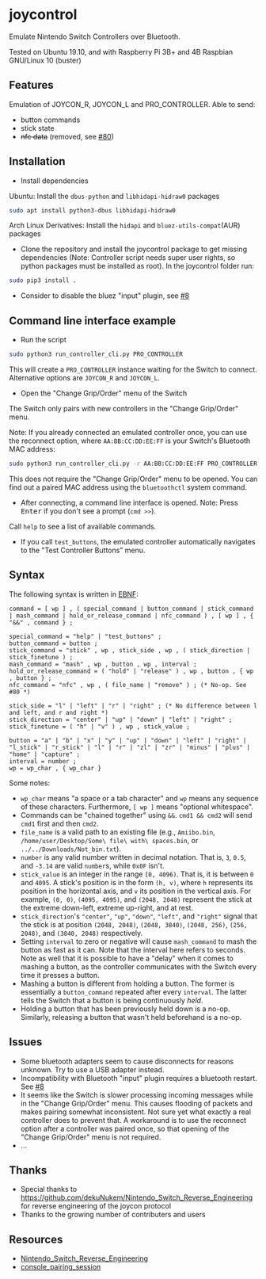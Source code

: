 # joycontrol

Emulate Nintendo Switch Controllers over Bluetooth.

Tested on Ubuntu 19.10, and with Raspberry Pi 3B+ and 4B Raspbian GNU/Linux 10 (buster)

## Features

Emulation of JOYCON_R, JOYCON_L and PRO_CONTROLLER. Able to send:

- button commands
- stick state
- ~~nfc data~~ (removed, see [#80](https://github.com/mart1nro/joycontrol/issues/80))

## Installation

- Install dependencies

Ubuntu: Install the `dbus-python` and `libhidapi-hidraw0` packages

```bash
sudo apt install python3-dbus libhidapi-hidraw0
```

Arch Linux Derivatives: Install the `hidapi` and `bluez-utils-compat`(AUR) packages

- Clone the repository and install the joycontrol package to get missing dependencies (Note: Controller script needs super user rights, so python packages must be installed as root). In the joycontrol folder run:

```bash
sudo pip3 install .
```

- Consider to disable the bluez "input" plugin, see [#8](https://github.com/mart1nro/joycontrol/issues/8)

## Command line interface example

- Run the script

```bash
sudo python3 run_controller_cli.py PRO_CONTROLLER
```

This will create a `PRO_CONTROLLER` instance waiting for the Switch to connect. Alternative options are `JOYCON_R` and `JOYCON_L`.

- Open the "Change Grip/Order" menu of the Switch

The Switch only pairs with new controllers in the "Change Grip/Order" menu.

Note: If you already connected an emulated controller once, you can use the reconnect option, where `AA:BB:CC:DD:EE:FF` is your Switch's Bluetooth MAC address:

```bash
sudo python3 run_controller_cli.py -r AA:BB:CC:DD:EE:FF PRO_CONTROLLER
```

This does not require the "Change Grip/Order" menu to be opened. You can find out a paired MAC address using the `bluetoothctl` system command.

- After connecting, a command line interface is opened. Note: Press <kbd>Enter</kbd> if you don't see a prompt (`cmd >>`).

Call `help` to see a list of available commands.

- If you call `test_buttons`, the emulated controller automatically navigates to the "Test Controller Buttons" menu.

## Syntax

The following syntax is written in [EBNF](https://en.wikipedia.org/wiki/Extended_Backus%E2%80%93Naur_form):

```ebnf
command = [ wp ] , ( special_command | button_command | stick_command | mash_command | hold_or_release_command | nfc_command ) , [ wp ] , { "&&" , command } ;

special_command = "help" | "test_buttons" ;
button_command = button ;
stick_command = "stick" , wp , stick_side , wp , ( stick_direction | stick_finetune ) ;
mash_command = "mash" , wp , button , wp , interval ;
hold_or_release_command = ( "hold" | "release" ) , wp , button , { wp , button } ;
nfc_command = "nfc" , wp , ( file_name | "remove" ) ; (* No-op. See #80 *)

stick_side = "l" | "left" | "r" | "right" ; (* No difference between l and left, and r and right *)
stick_direction = "center" | "up" | "down" | "left" | "right" ;
stick_finetune = ( "h" | "v" ) , wp , stick_value ;

button = "a" | "b" | "x" | "y" | "up" | "down" | "left" | "right" | "l_stick" | "r_stick" | "l" | "r" | "zl" | "zr" | "minus" | "plus" | "home" | "capture" ;
interval = number ;
wp = wp_char , { wp_char }
```

Some notes:

- `wp_char` means "a space or a tab character" and `wp` means any sequence of these characters. Furthermore, `[ wp ]` means "optional whitespace".
- Commands can be "chained together" using `&&`. `cmd1 && cmd2` will send `cmd1` first and then `cmd2`.
- `file_name` is a valid path to an existing file (e.g., `Amiibo.bin`, `/home/user/Desktop/Some\ file\ with\ spaces.bin`, or `../../Downloads/Not_bin.txt`).
- `number` is any valid number written in decimal notation. That is, `3`, `0.5`, and `-3.14` are valid `number`s, while `0x0F` isn't.
- `stick_value` is an integer in the range `[0, 4096)`. That is, it is between `0` and `4095`.
  A stick's position is in the form `(h, v)`, where `h` represents its position in the horizontal axis, and `v` its position in the vertical axis.
  For example, `(0, 0)`, `(4095, 4095)`, and `(2048, 2048)` represent the stick at the extreme down-left, extreme up-right, and at rest.
- `stick_direction`'s `"center"`, `"up"`, `"down"`, `"left"`, and `"right"` signal that the stick is at position `(2048, 2048)`, `(2048, 3840)`, `(2048, 256)`, `(256, 2048)`, and `(3840, 2048)` respectively.
- Setting `interval` to zero or negative will cause `mash_command` to mash the button as fast as it can. Note that the interval here refers to seconds.
  Note as well that it is possible to have a "delay" when it comes to mashing a button, as the controller communicates with the Switch every time it presses a button.
- Mashing a button is different from holding a button.
  The former is essentially a `button_command` repeated after every `interval`. The latter tells the Switch that a button is being continuously *held*.
- Holding a button that has been previously held down is a no-op. Similarly, releasing a button that wasn't held beforehand is a no-op.

## Issues

- Some bluetooth adapters seem to cause disconnects for reasons unknown. Try to use a USB adapter instead.
- Incompatibility with Bluetooth "input" plugin requires a bluetooth restart. See [#8](https://github.com/mart1nro/joycontrol/issues/8)
- It seems like the Switch is slower processing incoming messages while in the "Change Grip/Order" menu.
  This causes flooding of packets and makes pairing somewhat inconsistent.
  Not sure yet what exactly a real controller does to prevent that.
  A workaround is to use the reconnect option after a controller was paired once, so that
  opening of the "Change Grip/Order" menu is not required.
- ...

## Thanks

- Special thanks to <https://github.com/dekuNukem/Nintendo_Switch_Reverse_Engineering> for reverse engineering of the joycon protocol
- Thanks to the growing number of contributers and users

## Resources

- [Nintendo_Switch_Reverse_Engineering](https://github.com/dekuNukem/Nintendo_Switch_Reverse_Engineering)
- [console_pairing_session](https://github.com/timmeh87/switchnotes/blob/master/console_pairing_session)
